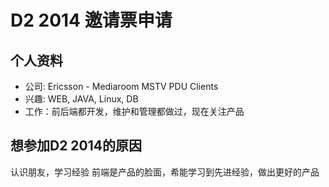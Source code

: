 # D2 2014 邀请票申请

## 个人资料

- 公司: Ericsson - Mediaroom MSTV PDU Clients
- 兴趣: WEB, JAVA, Linux, DB
- 工作：前后端都开发，维护和管理都做过，现在关注产品

## 想参加D2 2014的原因
认识朋友，学习经验
前端是产品的脸面，希能学习到先进经验，做出更好的产品
